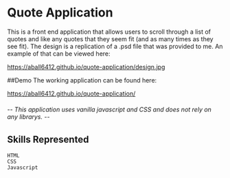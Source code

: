 # Quote Application
This is a front end application that allows users to scroll through a list of quotes and like any quotes that they seem fit (and as many times as they see fit). The design is a replication of a .psd file that was provided to me. An example of that can be viewed here:

https://aball6412.github.io/quote-application/design.jpg

##Demo
The working application can be found here:

https://aball6412.github.io/quote-application/


###### -- This application uses vanilla javascript and CSS and does not rely on any librarys. --

## Skills Represented

    HTML
    CSS
    Javascript
    

